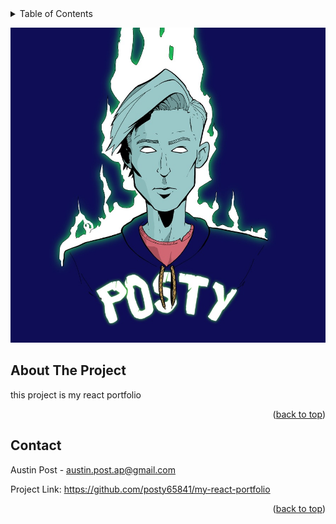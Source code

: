 <!-- TABLE OF CONTENTS -->
<details>
  <summary>Table of Contents</summary>
  <ol>
    <li>
      <a href="#about-the-project">About The Project</a>
      <ul>
        <li><a href="#built-with">Built With</a></li>
      </ul>
    </li>
    <li>
      <a href="#getting-started">Getting Started</a>
      <ul>
        <li><a href="#prerequisites">Prerequisites</a></li>
        <li><a href="#installation">Installation</a></li>
      </ul>
    </li>
    <li><a href="#usage">Usage</a></li>
    <li><a href="#roadmap">Roadmap</a></li>
    <li><a href="#contributing">Contributing</a></li>
    <li><a href="#license">License</a></li>
    <li><a href="#contact">Contact</a></li>
    <li><a href="#acknowledgments">Acknowledgments</a></li>
  </ol>
</details>

![web image](./src/assets/8220B1F4-07AE-427F-BD37-7B4671ABAD64_1_105_c.jpeg)

<!-- ABOUT THE PROJECT -->
## About The Project
this project is my react portfolio 
 


<p align="right">(<a href="#readme-top">back to top</a>)</p>


<!-- CONTACT -->
## Contact

Austin Post  - austin.post.ap@gmail.com

Project Link: https://github.com/posty65841/my-react-portfolio

<p align="right">(<a href="#readme-top">back to top</a>)</p>